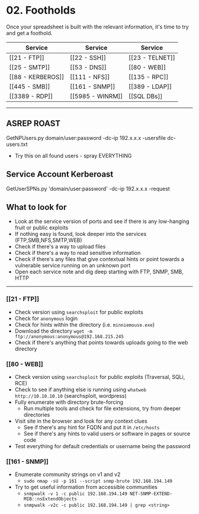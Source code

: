 # 02. Footholds
Once your spreadsheet is built with the relevant information, it's time to try and get a foothold.

|Service|Service|Service|
|---|---|---|
|[[21 - FTP]]|[[22 - SSH]]|[[23 - TELNET]]|
|[[25 - SMTP]]|[[53 - DNS]]|[[80 - WEB]]|
|[[88 - KERBEROS]]|[[111 - NFS]]|[[135 - RPC]]|
|[[445 - SMB]]|[[161 - SNMP]]|[[389 - LDAP]]|
|[[3389 - RDP]]|[[5985 - WINRM]]|[[SQL DBs]]|

---

## ASREP ROAST
GetNPUsers.py domain/user:password -dc-ip 192.x.x.x -usersfile dc-users.txt
- Try this on all found users - spray EVERYTHING

## Service Account Kerberoast
GetUserSPNs.py 'domain/user:password' -dc-ip 192.x.x.x -request

## What to look for

* Look at the service version of ports and see if there is any low-hanging fruit or public exploits
* If nothing easy is found, look deeper into the services (FTP,SMB,NFS,SMTP,WEB)
* Check if there's a way to upload files
* Check if there's a way to read sensitive information
* Check if there's any files that give contextual hints or point towards a vulnerable service running on an unknown port
* Open each service note and dig deep starting with FTP, SNMP, SMB, HTTP

---


### [[21 - FTP]]

* Check version using `searchsploit` for public exploits
* Check for `anonymous` login
* Check for hints within the directory (i.e. `minniemouse.exe`)
* Download the directory `wget -m ftp://anonymous:anonymous@192.168.215.245`
* Check if there's anything that points towards uploads going to the web directory

### [[80 - WEB]]

* Check version using `searchsploit` for public exploits (Traversal, SQLi, RCE)
* Check to see if anything else is running using `whatweb http://10.10.10.10` (searchsploit, wordpress)
* Fully enumerate with directory brute-forcing
	* Run multiple tools and check for file extensions, try from deeper directories
* Visit site in the browser and look for any context clues
	* See if there's any hint for FQDN and put it in `/etc/hosts`
	* See if there's any hints to valid users or software in pages or source code
* Test everything for default credentials or username being the password

### [[161 - SNMP]]
- Enumerate community strings on v1 and v2
	- `sudo nmap -sU -p 161 --script snmp-brute 192.168.194.149`
- Try to get useful information from accessible communities
	- `snmpwalk -v 1 -c public 192.168.194.149 NET-SNMP-EXTEND-MIB::nsExtendObjects`
	- `snmpwalk -v2c -c public 192.168.194.149 | grep <string>`
